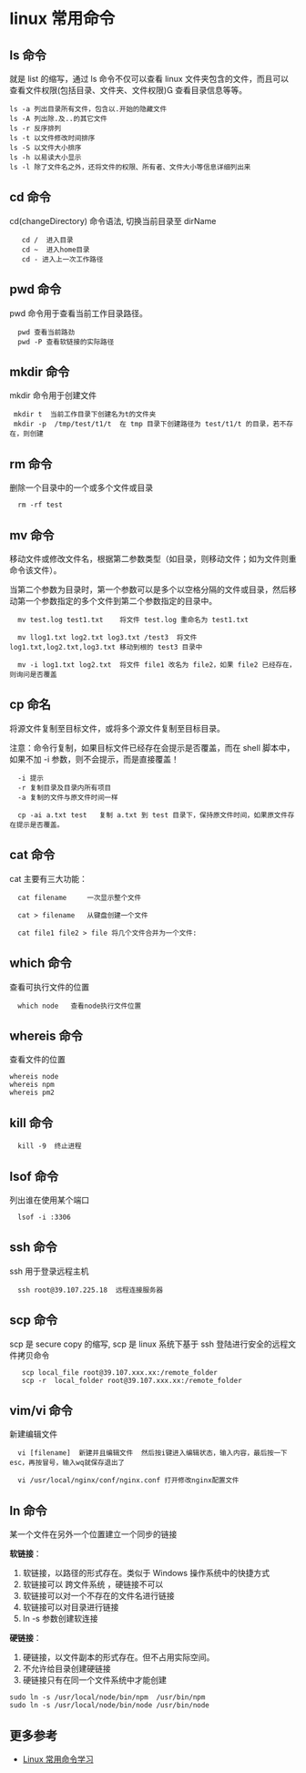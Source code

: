 # linux 常用命令

## ls 命令

就是 list 的缩写，通过 ls 命令不仅可以查看 linux 文件夹包含的文件，而且可以查看文件权限(包括目录、文件夹、文件权限) 查看目录信息等等。

```
ls -a 列出目录所有文件，包含以.开始的隐藏文件
ls -A 列出除.及..的其它文件
ls -r 反序排列
ls -t 以文件修改时间排序
ls -S 以文件大小排序
ls -h 以易读大小显示
ls -l 除了文件名之外，还将文件的权限、所有者、文件大小等信息详细列出来
```

## cd 命令

cd(changeDirectory) 命令语法, 切换当前目录至 dirName

```
   cd /  进入目录
   cd ~  进入home目录
   cd - 进入上一次工作路径
```

## pwd 命令

pwd 命令用于查看当前工作目录路径。

```
  pwd 查看当前路劲
  pwd -P 查看软链接的实际路径
```

## mkdir 命令

mkdir 命令用于创建文件

```
 mkdir t  当前工作目录下创建名为t的文件夹
 mkdir -p  /tmp/test/t1/t  在 tmp 目录下创建路径为 test/t1/t 的目录，若不存在，则创建
```

## rm 命令

删除一个目录中的一个或多个文件或目录

```
  rm -rf test
```

## mv 命令

移动文件或修改文件名，根据第二参数类型（如目录，则移动文件；如为文件则重命令该文件）。

当第二个参数为目录时，第一个参数可以是多个以空格分隔的文件或目录，然后移动第一个参数指定的多个文件到第二个参数指定的目录中。

```
  mv test.log test1.txt    将文件 test.log 重命名为 test1.txt

  mv llog1.txt log2.txt log3.txt /test3  将文件 log1.txt,log2.txt,log3.txt 移动到根的 test3 目录中

  mv -i log1.txt log2.txt  将文件 file1 改名为 file2，如果 file2 已经存在，则询问是否覆盖

```

## cp 命名

将源文件复制至目标文件，或将多个源文件复制至目标目录。

注意：命令行复制，如果目标文件已经存在会提示是否覆盖，而在 shell 脚本中，如果不加 -i 参数，则不会提示，而是直接覆盖！

```
  -i 提示
  -r 复制目录及目录内所有项目
  -a 复制的文件与原文件时间一样

  cp -ai a.txt test   复制 a.txt 到 test 目录下，保持原文件时间，如果原文件存在提示是否覆盖。

```

## cat 命令

cat 主要有三大功能：

```
  cat filename     一次显示整个文件

  cat > filename   从键盘创建一个文件

  cat file1 file2 > file 将几个文件合并为一个文件:

```

## which 命令

查看可执行文件的位置

```
  which node   查看node执行文件位置
```

## whereis 命令

查看文件的位置

```
whereis node
whereis npm
whereis pm2
```

## kill 命令

```
  kill -9  终止进程
```

## lsof 命令

列出谁在使用某个端口

```
  lsof -i :3306
```

## ssh 命令

ssh 用于登录远程主机

```
  ssh root@39.107.225.18  远程连接服务器
```

## scp 命令

scp 是 secure copy 的缩写, scp 是 linux 系统下基于 ssh 登陆进行安全的远程文件拷贝命令

```
   scp local_file root@39.107.xxx.xx:/remote_folder
   scp -r  local_folder root@39.107.xxx.xx:/remote_folder
```

## vim/vi 命令

新建编辑文件

```
  vi [filename]  新建并且编辑文件  然后按i键进入编辑状态，输入内容，最后按一下esc，再按冒号，输入wq就保存退出了

  vi /usr/local/nginx/conf/nginx.conf 打开修改nginx配置文件

```

## ln 命令

某一个文件在另外一个位置建立一个同步的链接

**软链接**：

1. 软链接，以路径的形式存在。类似于 Windows 操作系统中的快捷方式
2. 软链接可以 跨文件系统 ，硬链接不可以
3. 软链接可以对一个不存在的文件名进行链接
4. 软链接可以对目录进行链接
5. ln -s 参数创建软连接

**硬链接**：

1. 硬链接，以文件副本的形式存在。但不占用实际空间。
2. 不允许给目录创建硬链接
3. 硬链接只有在同一个文件系统中才能创建

```
sudo ln -s /usr/local/node/bin/npm  /usr/bin/npm
sudo ln -s /usr/local/node/bin/node /usr/bin/node
```

## 更多参考

- [Linux 常用命令学习](https://www.runoob.com/w3cnote/linux-common-command-2.html)
